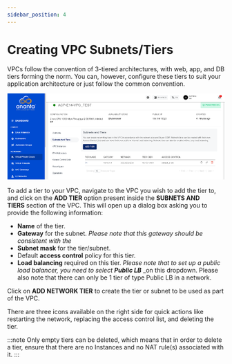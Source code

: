 ```yaml
---
sidebar_position: 4
---
```

# Creating VPC Subnets/Tiers

VPCs follow the convention of 3-tiered architectures, with web, app, and DB tiers forming the norm. You can, however, configure these tiers to suit your application architecture or just follow the common convention.

![Creating VPC Subnets/Tiers](img/VPCSubnets1.png)

To add a tier to your VPC, navigate to the VPC you wish to add the tier to, and click on the **ADD TIER** option present inside the **SUBNETS AND TIERS** section of the VPC. This will open up a dialog box asking you to provide the following information:

- **Name** of the tier.
- **Gateway** for the subnet. _Please note that this gateway should be consistent with the_ 
- **Subnet mask** for the tier/subnet.
- Default **access control** policy for this tier.
- **Load balancing** required on this tier. _Please note that to set up a public load balancer, you need to select_ **_Public LB_** _on this dropdown. Please also note that there can only be 1 tier of type Public LB in a network.

Click on **ADD NETWORK TIER** to create the tier or subnet to be used as part of the VPC.

There are three icons available on the right side for quick actions like restarting the network, replacing the access control list, and deleting the tier.

:::note
Only empty tiers can be deleted, which means that in order to delete a tier, ensure that there are no Instances and no NAT rule(s) associated with it.
:::

